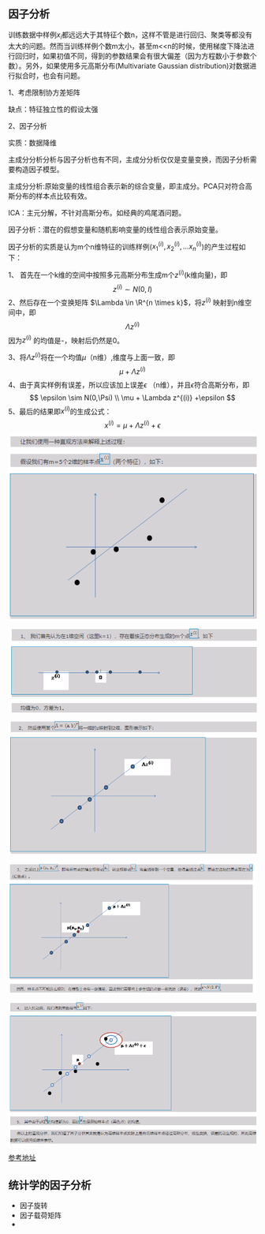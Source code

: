 ## 因子分析

训练数据中样例$x_i$都远远大于其特征个数n，这样不管是进行回归、聚类等都没有太大的问题。然而当训练样例个数m太小，甚至m<<n的时候，使用梯度下降法进行回归时，如果初值不同，得到的参数结果会有很大偏差（因为方程数小于参数个数）。另外，如果使用多元高斯分布(Multivariate Gaussian distribution)对数据进行拟合时，也会有问题。 

1、考虑限制协方差矩阵

缺点：特征独立性的假设太强

2、因子分析

实质：数据降维

主成分分析分析与因子分析也有不同，主成分分析仅仅是变量变换，而因子分析需要构造因子模型。

主成分分析:原始变量的线性组合表示新的综合变量，即主成分。PCA只对符合高斯分布的样本点比较有效。

ICA：主元分解，不针对高斯分布。如经典的鸡尾酒问题。



因子分析：潜在的假想变量和随机影响变量的线性组合表示原始变量。



 因子分析的实质是认为m个n维特征的训练样例($x_1^{(i)},x_2^{(i)},...x_n^{(i)}$)的产生过程如下：

 1、 首先在一个k维的空间中按照多元高斯分布生成m个$z^{(i)}$(k维向量)，即
$$
z^{(i)} \sim N(0,I)
$$
2、然后存在一个变换矩阵 $\Lambda \in \R^{n \times k}$，将$z^{(i)}$ 映射到n维空间中，即
$$
\Lambda z^{(i)}
$$
因为$z^{(i)}$ 的均值是-，映射后仍然是0。

3、将$\Lambda z^{(i)}$将在一个均值$\mu$（n维）,维度与上面一致，即
$$
\mu + \Lambda z^{(i)}
$$
4、由于真实样例有误差，所以应该加上误差$\epsilon$ （n维），并且$\epsilon$符合高斯分布，即
$$
\epsilon \sim N(0,\Psi) \\
\mu + \Lambda z^{(i)} +\epsilon
$$
5、最后的结果即$x^{(i)}$的生成公式：
$$
x^{(i)} = \mu + \Lambda z^{(i)} +\epsilon
$$
![1](https://github.com/Lanme/cs229/raw/master/add_note/img/add_note9_1.png)

![2](https://github.com/Lanme/cs229/raw/master/add_note/img/add_note9_2.png)

![3](https://github.com/Lanme/cs229/raw/master/add_note/img/add_note9_3.png)

![4](https://github.com/Lanme/cs229/raw/master/add_note/img/add_note9_4.png)

![5](https://github.com/Lanme/cs229/raw/master/add_note/img/add_note9_5.png)

[参考地址]( https://blog.csdn.net/ruohuanni/article/details/42123625)

## 统计学的因子分析

- 因子旋转
- 因子载荷矩阵
- 

